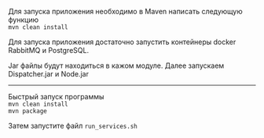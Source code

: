 Для запуска приложения 
необходимо в Maven написать следующую
функцию  
`mvn clean install`

Для запуска приложения достаточно запустить
контейнеры docker RabbitMQ и PostgreSQL.

Jar файлы будут находиться в кажом модуле. 
Далее запускаем Dispatcher.jar и Node.jar


----
Быстрый запуск программы  
`mvn clean install`  
`mvn package`

Затем запустите файл `run_services.sh`

